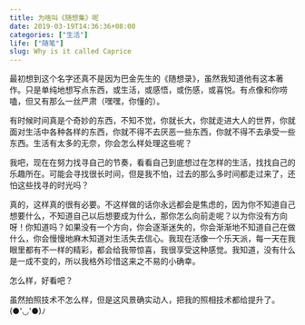 ```yaml
---
title: 为啥叫《随想集》呢
date: 2019-03-19T14:36:36+08:00
categories: ["生活"]
life: ["随笔"]
slug: Why is it called Caprice
---
```


最初想到这个名字还真不是因为巴金先生的《随想录》，虽然我知道他有这本著作。只是单纯地想写点东西，或生活，或感悟，或伤感，或喜悦。有点像和你唠嗑，但又有那么一丝严肃（嘿嘿，你懂的）。

有时候时间真是个奇妙的东西，不知不觉，你就长大，你就走进大人的世界，你就面对生活中各种各样的东西，你就不得不去厌恶一些东西，你就不得不去承受一些东西。生活有太多的无奈，你会怎么样处理这些呢？

我吧，现在在努力找寻自己的节奏，看看自己到底想过在怎样的生活，找找自己的乐趣所在。可能会寻找很长时间，但是我不怕，过去的那么多时间都走过来了，还怕这些找寻的时光吗？

真的，这样真的很有必要。不这样做的话你永远都会是焦虑的，因为你不知道自己想要什么，不知道自己以后想要成为什么，那你怎么向前走呢？以为你没有方向呀！你知道吗？如果没有一个方向，你会逐渐迷失的，你会渐渐地不知道自己在做什么，你会慢慢地麻木知道对生活失去信心。我现在活像一个乐天派，每一天在我眼里都有不一样的精彩，都会给我带惊喜，我很享受这种感觉。我知道，没有什么是一成不变的，所以我格外珍惜这来之不易的小确幸。

怎么样，好看吧？

虽然拍照技术不怎么样，但是这风景确实动人，把我的照相技术都给提升了。(●'◡'●)ﾉ